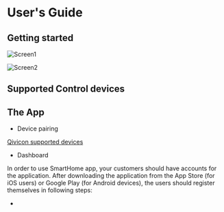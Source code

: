 # User's Guide

## Getting started

![Screen1](posts/https://github.com/lauraleonhardt/SmartHome-App-demo.github.oi/blob/8ca5b98ca560b61282af579aef784b3179a93d4b/AR.png?raw=true)

![Screen2]({{site.url}}{{site.baseurl}}https://www.qivicon.com/assets/Products/_resampled/SetSize500500-2018-QIVICON-Home-Base-2.0.png)

## Supported Control devices
## The App
* Device pairing

 
 [Qivicon supported devices](https://www.qivicon.com/assets/Products/Uploads/QIVICON-Kompatibilitaetsliste.pdf)
* Dashboard

In order to use SmartHome app, your customers should have accounts for the application. After downloading the application from the App Store (for iOS users) or Google Play (for Android devices), the users should register themselves in following steps:

*


